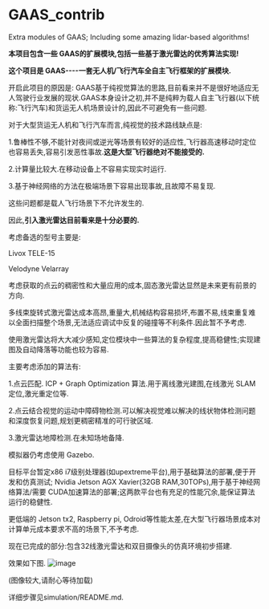 # GAAS_contrib

Extra modules of GAAS; Including some amazing lidar-based algorithms!

**本项目包含一些 GAAS的扩展模块,包括一些基于激光雷达的优秀算法实现!**



**这个项目是 GAAS----一套无人机/飞行汽车全自主飞行框架的扩展模块.**

开启此项目的原因是: GAAS基于纯视觉算法的思路,目前看来并不是很好地适应无人驾驶行业发展的现状.GAAS本身设计之初,并不是纯粹为载人自主飞行器(以下统称:飞行汽车)和货运无人机场景设计的,因此不可避免有一些问题.

对于大型货运无人机和飞行汽车而言,纯视觉的技术路线缺点是:

1.鲁棒性不够,不能针对夜间或逆光等场景有较好的适应性,飞行器高速移动时定位也容易丢失,容易引发恶性事故.**这是大型飞行器绝对不能接受的.**

2.计算量比较大.在移动设备上不容易实现实时运行.

3.基于神经网络的方法在极端场景下容易出现事故,且故障不易复现.

这些问题都是载人飞行场景下不允许发生的.

因此,**引入激光雷达目前看来是十分必要的.**

考虑备选的型号主要是:

Livox TELE-15

Velodyne Velarray


考虑获取的点云的稠密性和大量应用的成本,固态激光雷达显然是未来更有前景的方向.

多线束旋转式激光雷达成本高昂,重量大,机械结构容易损坏,布置不易,线束重复难以全面扫描整个场景,无法适应调试中反复的碰撞等不利条件.因此暂不予考虑.

使用激光雷达将大大减少感知,定位模块中一些算法的复杂程度,提高稳健性;实现建图及自动降落等功能也较为容易.


主要考虑添加的算法有:

1.点云匹配. ICP + Graph Optimization 算法.用于离线激光建图,在线激光 SLAM定位,激光重定位等.

2.点云结合视觉的运动中障碍物检测.可以解决视觉难以解决的线状物体检测问题和深度恢复问题,规划更稠密精准的可行驶区域.

3.激光雷达地障检测.在未知场地备降.


模拟器仍考虑使用 Gazebo.

目标平台暂定x86 i7级别处理器(如upextreme平台),用于基础算法的部署,便于开发和仿真测试; Nvidia Jetson AGX Xavier(32GB RAM,30TOPs),用于基于神经网络算法/需要 CUDA加速算法的部署;这两款平台也有充足的性能冗余,能保证算法运行的稳健性.

更低端的 Jetson tx2, Raspberry pi, Odroid等性能太差,在大型飞行器场景成本对计算单元成本要求不高的场景下,不予考虑.

现在已完成的部分:包含32线激光雷达和双目摄像头的仿真环境初步搭建.

效果如下图.
![image](https://github.com/cyanine-gi/GAAS_contrib/raw/main/simulation/preview_imgs/Screenshot%20from%202020-11-01%2020-36-44.png)

(图像较大,请耐心等待加载)

详细步骤见simulation/README.md.
